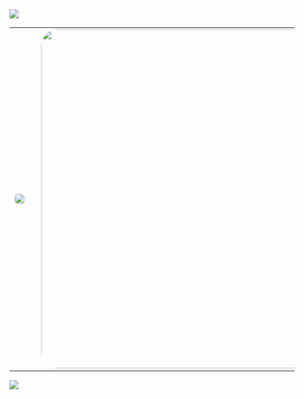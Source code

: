 <img src="https://capsule-render.vercel.app/api?type=waving&color=darkgray&height=150&section=header" />

<table align="center">
  <tr>
    <td>
      <img 
        src="https://github-readme-stats.vercel.app/api/top-langs/?username=yungxhi&layout=compact&theme=radical&hide_border=true" 
        style="border-radius: 30px; max-width: 350px; width: 100%;" 
      />
    </td>
    <td style="padding-left: 20px;">
      <a href="https://github.com/devxb/gitanimals">
        <img src="https://render.gitanimals.org/lines/yungxhi?pet-id=1" style="width: 600px; max-width: 90vw; border-radius: 30px;" />
      </a>
    </td>
  </tr>
</table>

<img src="https://capsule-render.vercel.app/api?type=waving&color=darkgray&height=150&section=footer" />
